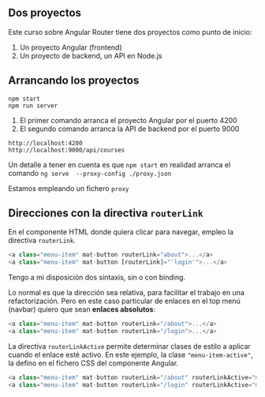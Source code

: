 ## Dos proyectos
Este curso sobre Angular Router tiene dos proyectos como punto de inicio: 
1. Un proyecto Angular (frontend)
2. Un proyecto de backend, un API en Node.js

## Arrancando los proyectos 
```shell
npm start 
npm run server
```
1. El primer comando arranca el proyecto Angular por el puerto 4200 
2. El segundo comando arranca la API de backend por el puerto 9000 

```shell
http://localhost:4200
http://localhost:9000/api/courses
```

Un detalle a tener en cuenta es que `npm start` en realidad arranca el comando `ng serve  --proxy-config ./proxy.json`

Estamos empleando un fichero `proxy`

## Direcciones con la directiva `routerLink`

En el componente HTML donde quiera clicar para navegar, empleo la directiva `routerLink`. 

```javascript
<a class="menu-item" mat-button routerLink="about">...</a>
<a class="menu-item" mat-button [routerLink]="'login'">...</a>
``` 

Tengo a mi disposición dos sintaxis, sin o con binding. 

Lo normal es que la dirección sea relativa, para facilitar el trabajo en una refactorización. Pero en este caso particular de enlaces en el top menú (navbar) quiero que sean **enlaces absolutos**: 

```javascript
<a class="menu-item" mat-button routerLink="/about">...</a>
<a class="menu-item" mat-button routerLink="/login">...</a>
``` 

La directiva `routerLinkActive` permite determinar clases de estilo a aplicar cuando el enlace esté activo. En este ejemplo, la clase `"menu-item-active"`, la defino en el fichero CSS del componente Angular.

```javascript 
<a class="menu-item" mat-button routerLink="/about" routerLinkActive="menu-item-active">...</a>
<a class="menu-item" mat-button routerLink="/login" routerLinkActive="menu-item-active">...</a>
```